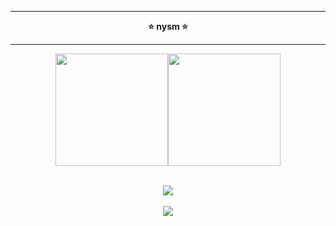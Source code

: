 <center>
<hr>
<p align="middle"><b>⭐️ nysm ⭐️<br>
<hr>
	

<p align="middle"><img height="180em" src="https://github-readme-stats.vercel.app/api?username=nysmm&show_icons=true&theme=radical" /><img height="180em" src="https://github-readme-stats-eight-theta.vercel.app/api/top-langs/?username=nysmm&theme=radical&layout=compact&exclude_lang=java+r" /><br><br>
	<p align="middle"><img src="https://github-readme-stats.vercel.app/api/top-langs/?username=nysmm&langs_count=8&theme=radical&layout=compact">  </img><br><br>

<img src="https://komarev.com/ghpvc/?username=nysmm&style=flat-square">

</p>
